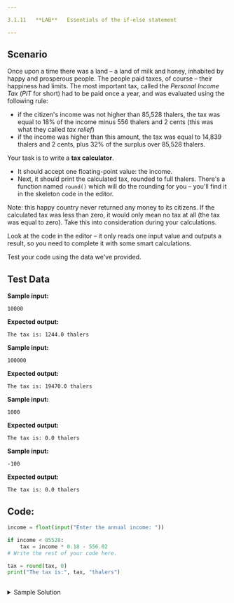 ```yaml
---

3.1.11   **LAB**   Essentials of the if-else statement

---
```


## Scenario

Once upon a time there was a land – a land of milk and honey, inhabited by happy and prosperous people. The people paid taxes, of course – their happiness had limits. The most important tax, called the _Personal Income Tax_ (_PIT_ for short) had to be paid once a year, and was evaluated using the following rule:

- if the citizen's income was not higher than 85,528 thalers, the tax was equal to 18% of the income minus 556 thalers and 2 cents (this was what they called _tax relief_)
- if the income was higher than this amount, the tax was equal to 14,839 thalers and 2 cents, plus 32% of the surplus over 85,528 thalers.

Your task is to write a **tax calculator**.

- It should accept one floating-point value: the income.
- Next, it should print the calculated tax, rounded to full thalers. There's a function named `round()` which will do the rounding for you – you'll find it in the skeleton code in the editor.

Note: this happy country never returned any money to its citizens. If the calculated tax was less than zero, it would only mean no tax at all (the tax was equal to zero). Take this into consideration during your calculations.

Look at the code in the editor – it only reads one input value and outputs a result, so you need to complete it with some smart calculations.

Test your code using the data we've provided.

  

## Test Data

**Sample input:**

```
10000
```

**Expected output:**

```Output
The tax is: 1244.0 thalers
```

**Sample input:**

```
100000
```

**Expected output:**

```Output
The tax is: 19470.0 thalers
```

**Sample input:**

```
1000
```

**Expected output:**

```Output
The tax is: 0.0 thalers
```

**Sample input:**

```
-100
```

**Expected output:**

```Output
The tax is: 0.0 thalers
```

## Code:
```python
income = float(input("Enter the annual income: "))

if income < 85528:
	tax = income * 0.18 - 556.02
# Write the rest of your code here.

tax = round(tax, 0)
print("The tax is:", tax, "thalers")
 
```

<details>
  <summary>Sample Solution</summary>

  ```python
  income = float(input("Enter the annual income: "))
  
  if income < 85528:
	  tax = income * 0.18 - 556.02
  else:
	  tax = (income - 85528) * 0.32 + 14839.02
  
  if tax < 0.0:
	  tax = 0.0
  
  tax = round(tax, 0)
  print("The tax is:", tax, "thalers")
  ```
</details>